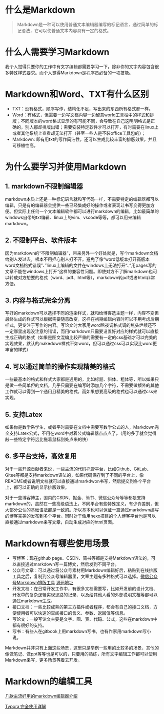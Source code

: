 # 什么是Markdown

> Markdown是一种可以使用普通文本编辑器编写的标记语言，通过简单的标记语法，它可以使普通文本内容具有一定的格式。





# 什么人需要学习Markdown

​		我个人觉得只要你的工作中有文字编辑都需要学习一下，除非你的文字内容包含很多特殊样式要求。而个人觉得Markdown是程序员必备的一项技能。



# Markdown和Word、TXT有什么区别

- TXT：没有格式，顺序写作，结构化不足，写出来的东西所有格式都一样。
- Word：有格式，但需要一边写文档内容一边留意world工具栏中的样式和排版；不同版本的word格式显示的有可能不同，会导致在自己这明明格式是正确的，别人那却排版出错；需要安装特定软件才可以打开，有时需要在linux上或者其他系统上查看却无法打开（甚至一些人是不装office工具包的）；
- Markdown: 即有用txt的写作简洁性，还可以生成比较丰富的排版效果，并且可移植性高。



# 为什么要学习并使用Markdown

## 1. markdown不限制编辑器

​		markdown本质上还是一种标记语言就和写代码一样，不需要特定的编辑器都可以编辑，只是有的编辑器会提供一些已经集成好的操作或者表现让书写变得更加方便。但实际上任何一个文本编辑软件都可以进行markdown的编辑，比如最简单的windows自带的txt编辑、linux上的vim、vscode等等，都可以用来编辑markdown。



## 2. 不限制平台、软件版本

​		因为markdown的“不限制编辑器”，带来另外一个好处就是，写个markdown文档给别人发过去，根本不用担心别人打不开。避免了像“word低版本打开高版本word文档格式错误”、”linux上编辑的文件在windows上无法打开“、”用pages写的文章不能在windows上打开“这样的兼容性问题。即使对方不了解markdown也可以转成对方想要的格式（word、pdf、html等），markdown转pdf或者html非常方便。



## 3. 内容与格式完全分离

​		写好的markdown可以选择不同的渲染样式，就和给博客选主题一样，内容不变但最终生成的样式可以根据需要随意改变，这样在初期编辑内容时可以不用考虑后期样式，更专注于写作的内容。写论文时大家用word熬夜调格式调的焦头烂额还不一定哪里出现没注意的错误，而用markdown只需要设置好对应的样式就可以直接生成正确的格式（如果是图文混编比较严重的需要有一定的css基础才可以完美的实现效果，默认的makedown样式不如word，但可以通过css可以实现比word更丰富的样式）



## 4. 可以通过简单的操作实现精美的格式

​		一些最基本的格式和样式大家都是通用的，比如标题、斜体、粗体等，所以如果只是做一些简单但的文档，几乎只需要在编写时添加几个字符，不需要做额外的其他工作就可以得到一个通用且精美的格式，而如果想要高级的格式也可以通过css来实现。

## 5. 支持Latex

​		如果你是数学系学生，或者平时需要在文档中需要写数学公式的人，Markdown完全支持Latex公式，不用在word中对着公式编辑器点点点了。（用的多了就会觉得敲一些特定字符远比拖着鼠标到处点来的快）

## 6. 多平台支持，高效复用

​		对于一些开源贡献者来说，一些主流的代码托管平台，比如Github、GitLab、Gitee等都是支持markdown语法的，如果代码保存到了不同的平台上，像README或者说明文档就可以直接通过markdwon书写，然后提交到各个平台上，都可以正确的显示排版效果。

​		对于一些博客博主，国内的CSDN、掘金、简书、微信公众号等等都是支持markdown的，虽然在一些高级语法上，不同平台有些特殊定义，有少许差别，但大部分公认的基础语法都是一致的。所以基本也可以保证一篇通过markdown编写的博客完美的发布到多个平台。同时对于像用hexo搭建的个人博客平台也是可以直接通过markdown来写文章，自动生成对应的html页面。



# Markdown有哪些使用场景

- 写博客：现在github page、CSDN、简书等都是支持Markdown语法的，可以直接通过markdown写一篇博文，然后发到不同平台。
- 公众号文章：可以通过将公众号素材用Markdown编辑好后，粘贴到在线排版工具之后，复制到公众号编辑器里，文章主题有多种格式可以选择。[微信公众号Markdown排版工具](https://md.mazhuang.org/)       [源码地址](https://github.com/mzlogin/online-markdown)
- 开发文档：在日常开发工作中，有很多文档需要写，比如开发前的设计文档、开发中的复杂逻辑实现思路的记录、以及给其他人看的外部说明文档等都可以通过markdown生成。
- 接口文档：一些比较成熟的第三方插件或者程序，都会有自己的接口文档，方便使用者可以快速的查阅接口的含义、参数、返回值等信息。
- 写论文：一般写论文主要是文字、图、表、代码、公式，这些在markdown中都有很好的支持。
- 写书：有些人在gitbook上用markdown写书，也有作家用markdown写小说。

Markdown并非只有上面这些场景，这里只是举例一些用的比较多的场景，其他的像做笔记、做ppt等等也是可以的，只要用的熟练，所有文字编辑工作都可以使用Markdown来写，更多场景等着去开发。



# Markdown的编辑工具

[几款主流好用的markdown编辑器介绍](https://blog.csdn.net/davidhzq/article/details/100815332)

[Typora 完全使用详解](https://sspai.com/post/54912)
